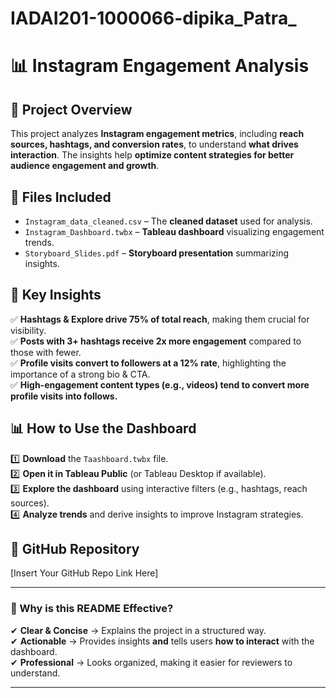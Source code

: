 # IADAI201-1000066-dipika_Patra_
# 📊 Instagram Engagement Analysis  

## 📌 Project Overview  
This project analyzes **Instagram engagement metrics**, including **reach sources, hashtags, and conversion rates**, to understand **what drives interaction**. The insights help **optimize content strategies for better audience engagement and growth**.  

## 📂 Files Included  
- `Instagram_data_cleaned.csv` – The **cleaned dataset** used for analysis.  
- `Instagram_Dashboard.twbx` – **Tableau dashboard** visualizing engagement trends.  
- `Storyboard_Slides.pdf` – **Storyboard presentation** summarizing insights.  

## 🚀 Key Insights  
✅ **Hashtags & Explore drive 75% of total reach**, making them crucial for visibility.  
✅ **Posts with 3+ hashtags receive 2x more engagement** compared to those with fewer.  
✅ **Profile visits convert to followers at a 12% rate**, highlighting the importance of a strong bio & CTA.  
✅ **High-engagement content types (e.g., videos) tend to convert more profile visits into follows.**  

## 📊 How to Use the Dashboard  
1️⃣ **Download** the `Taashboard.twbx` file.  
2️⃣ **Open it in Tableau Public** (or Tableau Desktop if available).  
3️⃣ **Explore the dashboard** using interactive filters (e.g., hashtags, reach sources).  
4️⃣ **Analyze trends** and derive insights to improve Instagram strategies.  

## 🔗 GitHub Repository  
[Insert Your GitHub Repo Link Here]  

---

### **🚀 Why is this README Effective?**  
✔ **Clear & Concise** → Explains the project in a structured way.  
✔ **Actionable** → Provides insights **and** tells users **how to interact** with the dashboard.  
✔ **Professional** → Looks organized, making it easier for reviewers to understand.  

---


